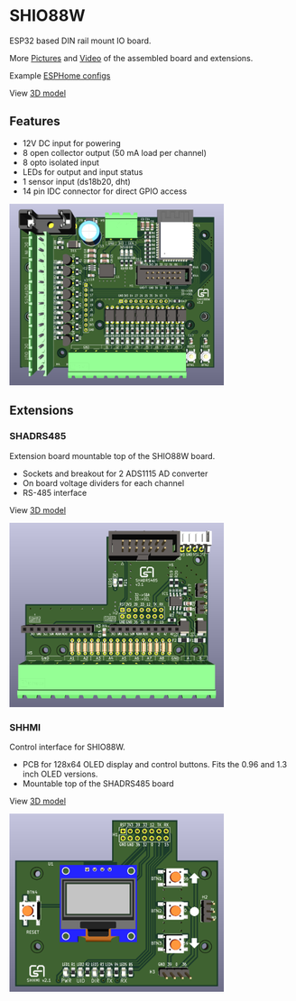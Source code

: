# SHIO88W

ESP32 based DIN rail mount IO board.

More [Pictures](/Pictures#assembled-boards) and [Video](/ESPHome) of the assembled board and extensions.

Example [ESPHome configs](/ESPHome)

View [3D model](https://3dviewer.net/#model=https://dl.dropbox.com/scl/fi/ps5aiib8u3sv6k7nb4t2t/SHIO88W.wrl?rlkey=a4zxlte14uyzpbyriw4eh9wyb&st=gwqd6p7e&dl=0)

## Features

* 12V DC input for powering
* 8 open collector output (50 mA load per channel)
* 8 opto isolated input
* LEDs for output and input status
* 1 sensor input (ds18b20, dht)
* 14 pin IDC connector for direct GPIO access

<img src="Pictures/SHIO88W.png" alt="drawing" width="380"/>

## Extensions

### SHADRS485

Extension board mountable top of the SHIO88W board.

* Sockets and breakout for 2 ADS1115 AD converter
* On board voltage dividers for each channel
* RS-485 interface

View [3D model](https://3dviewer.net/#model=https://dl.dropbox.com/scl/fi/sx0bww4iqjbbnxwdh6ggv/SHADRS485.wrl?rlkey=c4fh2khc0jtckmeib4782orl5&st=69d7faog&dl=0)

<img src="Pictures/SHADRS485.png" alt="drawing" width="380"/>

### SHHMI

Control interface for SHIO88W.

* PCB for 128x64 OLED display and control buttons. Fits the 0.96 and 1.3 inch OLED versions.
* Mountable top of the SHADRS485 board

View [3D model](https://3dviewer.net/#model=https://dl.dropbox.com/scl/fi/2z42lx2431tqztieb8168/SHHMI.wrl?rlkey=yz81izeonbwx9g51vw6o6f9bu&st=en7jitjy&dl=0)

<img src="Pictures/SHHMI.png" alt="drawing" width="380"/>